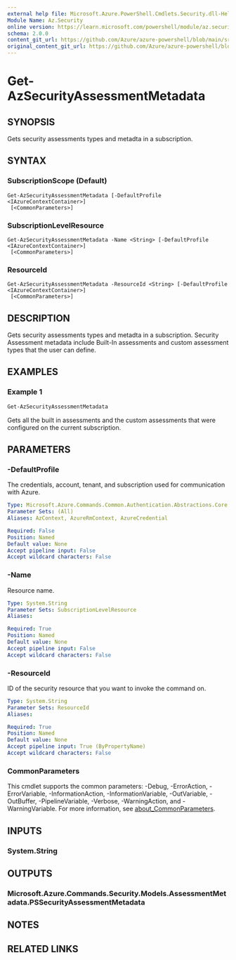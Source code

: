 ```yaml
---
external help file: Microsoft.Azure.PowerShell.Cmdlets.Security.dll-Help.xml
Module Name: Az.Security
online version: https://learn.microsoft.com/powershell/module/az.security/Get-AzSecurityAssessmentMetadata
schema: 2.0.0
content_git_url: https://github.com/Azure/azure-powershell/blob/main/src/Security/Security/help/Get-AzSecurityAssessmentMetadata.md
original_content_git_url: https://github.com/Azure/azure-powershell/blob/main/src/Security/Security/help/Get-AzSecurityAssessmentMetadata.md
---
```


# Get-AzSecurityAssessmentMetadata

## SYNOPSIS
Gets security assessments types and metadta in a subscription.

## SYNTAX

### SubscriptionScope (Default)
```
Get-AzSecurityAssessmentMetadata [-DefaultProfile <IAzureContextContainer>]
 [<CommonParameters>]
```

### SubscriptionLevelResource
```
Get-AzSecurityAssessmentMetadata -Name <String> [-DefaultProfile <IAzureContextContainer>]
 [<CommonParameters>]
```

### ResourceId
```
Get-AzSecurityAssessmentMetadata -ResourceId <String> [-DefaultProfile <IAzureContextContainer>]
 [<CommonParameters>]
```

## DESCRIPTION
Gets security assessments types and metadta in a subscription. Security Assessment metadata include Built-In assessments and custom assessment types that the user can define.

## EXAMPLES

### Example 1
```powershell
Get-AzSecurityAssessmentMetadata
```

Gets all the built in assessments and the custom assessments that were configured on the current subscription.

## PARAMETERS

### -DefaultProfile
The credentials, account, tenant, and subscription used for communication with Azure.

```yaml
Type: Microsoft.Azure.Commands.Common.Authentication.Abstractions.Core.IAzureContextContainer
Parameter Sets: (All)
Aliases: AzContext, AzureRmContext, AzureCredential

Required: False
Position: Named
Default value: None
Accept pipeline input: False
Accept wildcard characters: False
```

### -Name
Resource name.

```yaml
Type: System.String
Parameter Sets: SubscriptionLevelResource
Aliases:

Required: True
Position: Named
Default value: None
Accept pipeline input: False
Accept wildcard characters: False
```

### -ResourceId
ID of the security resource that you want to invoke the command on.

```yaml
Type: System.String
Parameter Sets: ResourceId
Aliases:

Required: True
Position: Named
Default value: None
Accept pipeline input: True (ByPropertyName)
Accept wildcard characters: False
```

### CommonParameters
This cmdlet supports the common parameters: -Debug, -ErrorAction, -ErrorVariable, -InformationAction, -InformationVariable, -OutVariable, -OutBuffer, -PipelineVariable, -Verbose, -WarningAction, and -WarningVariable. For more information, see [about_CommonParameters](http://go.microsoft.com/fwlink/?LinkID=113216).

## INPUTS

### System.String

## OUTPUTS

### Microsoft.Azure.Commands.Security.Models.AssessmentMetadata.PSSecurityAssessmentMetadata

## NOTES

## RELATED LINKS
